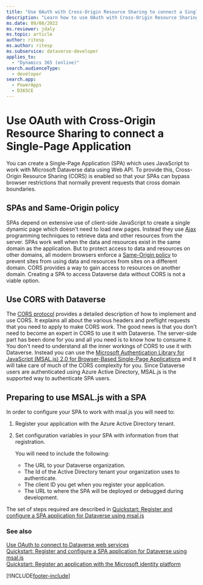 ```yaml
---
title: "Use OAuth with Cross-Origin Resource Sharing to connect a Single-Page Application (Microsoft Dataverse)| Microsoft Docs"
description: "Learn how to use OAuth with Cross-Origin Resource Sharing (CORS) to connect a Single-Page Application."
ms.date: 09/08/2022
ms.reviewer: jdaly
ms.topic: article
author: ritesp
ms.author: ritesp
ms.subservice: dataverse-developer
applies_to: 
  - "Dynamics 365 (online)"
search.audienceType: 
  - developer
search.app: 
  - PowerApps
  - D365CE
---
```


# Use OAuth with Cross-Origin Resource Sharing to connect a Single-Page Application

You can create a Single-Page Application (SPA) which uses JavaScript to work with Microsoft Dataverse data using Web API. To provide this, Cross-Origin Resource Sharing (CORS) is enabled so that your SPAs can bypass browser restrictions that normally prevent requests that cross domain boundaries. 
  
<a name="bkmk_Spas_and_same_origin_policy"></a> 
  
## SPAs and Same-Origin policy  

SPAs depend on extensive use of client-side JavaScript to create a single dynamic page which doesn't need to load new pages. Instead they use [Ajax](https://developer.mozilla.org/docs/Web/Guide/AJAX) programming techniques to retrieve data and other resources from the server. SPAs work well when the data and resources exist in the same domain as the application. But to protect access to data and resources on other domains, all modern browsers enforce a [Same-Origin policy](https://developer.mozilla.org/docs/Web/Security/Same-origin_policy) to prevent sites from using data and resources from sites on a different domain. CORS provides a way to gain access to resources on another domain. Creating a SPA to access Dataverse data without CORS is not a viable option.
  
<a name="bkmk_use_cors"></a>

## Use CORS with Dataverse

The [CORS protocol](https://fetch.spec.whatwg.org/#http-cors-protocol) provides a detailed description of how to implement and use CORS. It explains all about the various headers and preflight requests that you need to apply to make CORS work. The good news is that you don't need to become an expert in CORS to use it with Dataverse. The server-side part has been done for you and all you need is to know how to consume it.  You don't need to understand all the inner workings of CORS to use it with Dataverse. Instead you can use the [Microsoft Authentication Library for JavaScript (MSAL.js) 2.0 for Browser-Based Single-Page Applications](https://github.com/AzureAD/microsoft-authentication-library-for-js/tree/dev/lib/msal-browser) and it will take care of much of the CORS complexity for you. Since Dataverse users are authenticated using Azure Active Directory, MSAL.js is the supported way to authenticate SPA users.

## Preparing to use MSAL.js with a SPA

In order to configure your SPA to work with msal.js you will need to:  
  
1. Register your application with the Azure Active Directory tenant.
1. Set configuration variables in your SPA with information from that registration.  

   You will need to include the following:  
  
   - The URL to your Dataverse organization.
   - The Id of the Active Directory tenant your organization uses to authenticate.
   - The client ID you get when you register your application.
   - The URL to where the SPA will be deployed or debugged during development.


The set of steps required are described in [Quickstart: Register and configure a SPA application for Dataverse using msal.js](quick-start-register-configure-simplespa-application-msal-js.md)  
  
### See also

[Use OAuth to connect to Dataverse web services](authenticate-oauth.md)<br />
[Quickstart: Register and configure a SPA application for Dataverse using msal.js](quick-start-register-configure-simplespa-application-msal-js.md)<br />
[Quickstart: Register an application with the Microsoft identity platform](/azure/active-directory/develop/quickstart-register-app)

[!INCLUDE[footer-include](../../includes/footer-banner.md)]